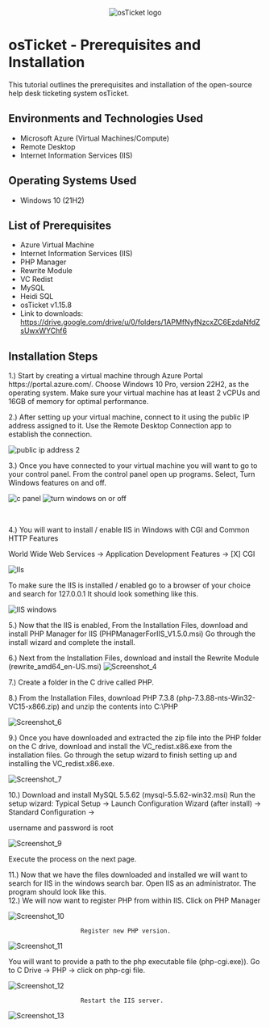 <p align="center">
<img src="https://i.imgur.com/Clzj7Xs.png" alt="osTicket logo"/>
</p>

<h1>osTicket - Prerequisites and Installation</h1>
This tutorial outlines the prerequisites and installation of the open-source help desk ticketing system osTicket.<br />




<h2>Environments and Technologies Used</h2>

- Microsoft Azure (Virtual Machines/Compute)
- Remote Desktop
- Internet Information Services (IIS)

<h2>Operating Systems Used </h2>

- Windows 10</b> (21H2)

<h2>List of Prerequisites</h2>

- Azure Virtual Machine
- Internet Information Services (IIS)
- PHP Manager
- Rewrite Module
- VC Redist
- MySQL
- Heidi SQL
- osTicket v1.15.8
- Link to downloads: https://drive.google.com/drive/u/0/folders/1APMfNyfNzcxZC6EzdaNfdZsUwxWYChf6


<h2>Installation Steps</h2>

<p> 1.) Start by creating a virtual machine through Azure Portal https://portal.azure.com/. Choose Windows 10 Pro, version 22H2, as the operating system. Make sure your virtual machine has at least 2 vCPUs and 16GB of memory for optimal performance.

  2.) After setting up your virtual machine, connect to it using the public IP address assigned to it. Use the Remote Desktop Connection app to establish the connection.

 
  ![public ip address 2](https://github.com/user-attachments/assets/b6af105b-4d0f-4250-8d19-1f1c174b4900)

 3.) Once you have connected to your virtual machine you will want to go to your control panel. From the control panel open up programs. Select, Turn Windows features on and off.
</p>

 ![c panel](https://github.com/user-attachments/assets/4e7a3f8c-1261-4dd7-a8c5-0de789fa3674)
![turn windows on or off](https://github.com/user-attachments/assets/9c77099b-b59d-47ce-b024-229768194f12)




</p>
<br />

<p>
</p>
<p> 4.) You will want to install / enable IIS in Windows with CGI and Common HTTP Features

World Wide Web Services -> Application Development Features -> [X] CGI

![IIs](https://github.com/user-attachments/assets/9b987bc1-3350-4848-a15b-adc63e793e8b)

To make sure the IIS is installed / enabled go to a browser of your choice and search for 127.0.0.1 It should look something like this.

<p>

  ![IIS windows](https://github.com/user-attachments/assets/a72127f6-5bb2-419e-ac9e-603c516ea602)

5.) Now that the IIS is enabled, From the Installation Files, download and install PHP Manager for IIS (PHPManagerForIIS_V1.5.0.msi) Go through the install wizard and complete the install.

6.) Next from the Installation Files, download and install the Rewrite Module (rewrite_amd64_en-US.msi)
![Screenshot_4](https://github.com/user-attachments/assets/b7c80b06-6741-4488-b7b4-a25a9a0fb816)

7.) Create a folder in the C drive called PHP.

8.) From the Installation Files, download PHP 7.3.8 (php-7.3.88-nts-Win32-VC15-x866.zip) and unzip the contents into C:\PHP
<p>

  ![Screenshot_6](https://github.com/user-attachments/assets/97517a45-f939-4563-b89f-a0890a0da9b9)

9.) Once you have downloaded and extracted the zip file into the PHP folder on the C drive, download and install the VC_redist.x86.exe from the installation files. Go through the setup wizard to finish setting up and installing the VC_redist.x86.exe.

![Screenshot_7](https://github.com/user-attachments/assets/f619d30e-b1a0-4977-807d-f9d0d33bf15f)

10.) Download and install MySQL 5.5.62 (mysql-5.5.62-win32.msi) Run the setup wizard: Typical Setup -> Launch Configuration Wizard (after install) -> Standard Configuration ->

username and password is root

![Screenshot_9](https://github.com/user-attachments/assets/ae5d9f7f-4cad-46dc-b174-c52b0a10a310)

Execute the process on the next page.
</p>11.) Now that we have the files downloaded and installed we will want to search for IIS in the windows search bar. Open IIS as an administrator. The program should look like this.
<br />12.) We will now want to register PHP from within IIS. Click on PHP Manager

![Screenshot_10](https://github.com/user-attachments/assets/2786e79a-5c61-4602-9548-6b0a81883e14)


                        Register new PHP version.

![Screenshot_11](https://github.com/user-attachments/assets/4c3c542a-6803-474c-9009-a36f1191c40a)

You will want to provide a path to the php executable file (php-cgi.exe)). Go to C Drive -> PHP -> click on php-cgi file.

![Screenshot_12](https://github.com/user-attachments/assets/64c5d9dd-385f-4790-8792-722996f94d5e)

                        Restart the IIS server.

![Screenshot_13](https://github.com/user-attachments/assets/127e2ea7-dc06-4d0d-81bc-d213c49c6f24)
